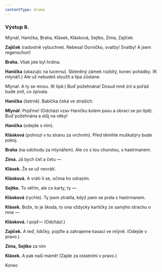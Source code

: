 ```yaml
---
contentType: drama
---
```


<section>

### Výstup 8.

Mlynář, Hanička, Braha, Klásek, Klásková, Sejtko, Zima, Zajíček. 

**Zajíček** (radostně vybuchne). Nebesa! Dorničko, svatby! Svatby! A jsem regenschori!

**Braha.** Však jste byl hrdina.

**Hanička** (ukazujíc na lucernu). Skleněný zámek rozbitý, konec pohádky. (K mlynáři.) Ale už nebudeš sloužit a lípa zůstane.

Mlynař. A ty se mnou. (K lípě.) Buď požehnána! Dosud mně zní a pořád bude znít, co zpívala.

**Hanička** (šetrně). Babička čeká ve straších.

**Mlynář.** Pojďme! (Odchází vzav Haničku kolem pasu a obrací se po lípě). Buď požehnána a stůj na věky!

**Hanička** (odejde s ním).

**Klásková** (pohrozí v tu stranu za vrchním). Před těmihle muškatýry bude pokoj.

**Braha** (na odchodu za mlynářem). Ale co s tou churotou, s hastrmanem.

**Zima.** Já bych čeť a četu —

**Klásek.** Že se už nevrátí.

**Klásková.** A vrátí-li se, očima ho odrazím.

**Sejtko.** To věřím, ale co karty, ty —

**Klásková** (rychle). Ty jsem ztratila, když jsem se prala s hastrmanem.

**Klásek.** Bože, to je škoda, to ona vždycky kartičky ze samýho strachu o mne —

**Klásková.** I pojď— (Odchází.)

**Zajíček.** A teď, lidičky, pojďte a zahrajeme kasací ve mlýně. (Odejde v pravo.)

**Zima,** **Sejtko** za ním

**Klásek.** A pak naší mámě! (Zajde za ostatními v pravo.)

Konec

</section>
